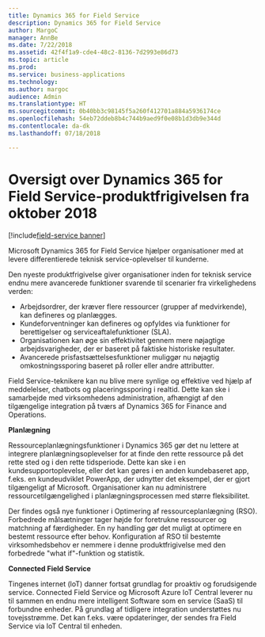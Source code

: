 ```yaml
---
title: Dynamics 365 for Field Service
description: Dynamics 365 for Field Service
author: MargoC
manager: AnnBe
ms.date: 7/22/2018
ms.assetid: 42f4f1a9-cde4-48c2-8136-7d2993e86d73
ms.topic: article
ms.prod: 
ms.service: business-applications
ms.technology: 
ms.author: margoc
audience: Admin
ms.translationtype: HT
ms.sourcegitcommit: 0b40bb3c98145f5a260f412701a884a5936174ce
ms.openlocfilehash: 54eb72ddeb8b4c744b9aed9f0e08b1d3db9e344d
ms.contentlocale: da-dk
ms.lasthandoff: 07/18/2018

---
```


#  <a name="overview-of-dynamics-365-for-field-service-october-18-release"></a>Oversigt over Dynamics 365 for Field Service-produktfrigivelsen fra oktober 2018

[!include[field-service banner](../../includes/field-service.md)]



Microsoft Dynamics 365 for Field Service hjælper organisationer med at levere differentierede teknisk service-oplevelser til kunderne.

Den nyeste produktfrigivelse giver organisationer inden for teknisk service endnu mere avancerede funktioner svarende til scenarier fra virkelighedens verden: 

- Arbejdsordrer, der kræver flere ressourcer (grupper af medvirkende), kan defineres og planlægges. 
- Kundeforventninger kan defineres og opfyldes via funktioner for berettigelser og serviceaftalefunktioner (SLA). 
- Organisationen kan øge sin effektivitet gennem mere nøjagtige arbejdsvarigheder, der er baseret på faktiske historiske resultater. 
- Avancerede prisfastsættelsesfunktioner muliggør nu nøjagtig omkostningssporing baseret på roller eller andre attributter. 

Field Service-teknikere kan nu blive mere synlige og effektive ved hjælp af meddelelser, chatbots og placeringssporing i realtid. Dette kan ske i samarbejde med virksomhedens administration, afhængigt af den tilgængelige integration på tværs af Dynamics 365 for Finance and Operations.

**Planlægning**

Ressourceplanlægningsfunktioner i Dynamics 365 gør det nu lettere at integrere planlægningsoplevelser for at finde den rette ressource på det rette sted og i den rette tidsperiode. Dette kan ske i en kundesupportoplevelse, eller det kan gøres i en anden kundebaseret app, f.eks. en kundeudviklet PowerApp, der udnytter det eksempel, der er gjort tilgængeligt af Microsoft. Organisationer kan nu administrere ressourcetilgængelighed i planlægningsprocessen med større fleksibilitet.

Der findes også nye funktioner i Optimering af ressourceplanlægning (RSO). Forbedrede målsætninger tager højde for foretrukne ressourcer og matchning af færdigheder. En ny handling gør det muligt at optimere en bestemt ressource efter behov. Konfiguration af RSO til bestemte virksomhedsbehov er nemmere i denne produktfrigivelse med den forbedrede "what if"-funktion og statistik.

**Connected Field Service**

Tingenes internet (loT) danner fortsat grundlag for proaktiv og forudsigende service. Connected Field Service og Microsoft Azure loT Central leverer nu til sammen en endnu mere intelligent Software som en service (SaaS) til forbundne enheder. På grundlag af tidligere integration understøttes nu tovejsstrømme. Det kan f.eks. være opdateringer, der sendes fra Field Service via IoT Central til enheden. 




